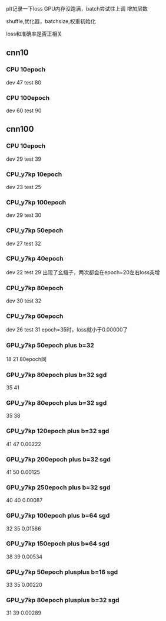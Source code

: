 plt记录一下loss
GPU内存没跑满，batch尝试往上调
增加层数

shuffle,优化器，batchsize,权重初始化

loss和准确率是否正相关

## cnn10 
### CPU 10epoch
dev 47
test 80
### CPU 100epoch
dev 60
test 90

## cnn100
### CPU 10epoch
dev 29
test 39
### CPU_y7kp 10epoch
dev 23
test 25
### CPU_y7kp 100epoch
dev 29
test 30
### CPU_y7kp 50epoch
dev 27
test 32
### CPU_y7kp 40epoch
dev 22
test 29
出现了幺蛾子，两次都会在epoch=20左右loss突增
### CPU_y7kp 80epoch
dev 30
test 32
### CPU_y7kp 60epoch
dev 26
test 31
epoch=35时，loss就小于0.00000了
### GPU_y7kp 50epoch plus b=32
18 21
80epoch同
### GPU_y7kp 80epoch plus b=32 sgd
35 41
### GPU_y7kp 80epoch plus b=32 sgd
35 38
### GPU_y7kp 120epoch plus b=32 sgd
41 47 0.00222
### GPU_y7kp 200epoch plus b=32 sgd
41 50 0.00125
### GPU_y7kp 250epoch plus b=32 sgd
40 40 0.00087
### GPU_y7kp 100epoch plus b=64 sgd
32 35 0.01566
### GPU_y7kp 150epoch plus b=64 sgd
38 39 0.00534
### GPU_y7kp 50epoch plusplus b=16 sgd
33 35 0.00220
### GPU_y7kp 80epoch plusplus b=32 sgd
31 39 0.00289
